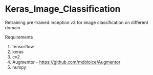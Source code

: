 # Keras_Image_Classification
Retraining pre-trained Inception v3 for image classification on different domain

Requirements
1) tensorflow
2) keras
3) cv2
4) Augmentor - https://github.com/mdbloice/Augmentor
5) numpy


